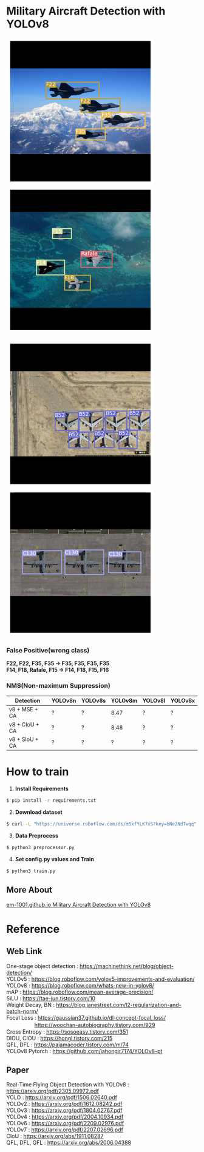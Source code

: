 # Military Aircraft Detection with YOLOv8

<img src="https://github.com/em-1001/Military-Aircraft-Detection-with-YOLOv8/blob/master/aircraft%20image/F35-2.png"><img src="https://github.com/em-1001/Military-Aircraft-Detection-with-YOLOv8/blob/master/aircraft%20image/F14.png">

<img src="https://github.com/em-1001/Military-Aircraft-Detection-with-YOLOv8/blob/master/aircraft%20image/B52.png"><img src="https://github.com/em-1001/Military-Aircraft-Detection-with-YOLOv8/blob/master/aircraft%20image/C130-2.png">

### False Positive(wrong class)
**F22, F22, F35, F35 &rarr; F35, F35, F35, F35**  
**F14, F18, Rafale, F15 &rarr; F14, F18, F15, F16**  

### NMS(Non-maximum Suppression)
|Detection|YOLOv8n|YOLOv8s|YOLOv8m|YOLOv8l|YOLOv8x|
|-|-|-|-|-|-|
|v8 + MSE + CA|?|?|8.47|?|?|
|v8 + CIoU + CA|?|?|8.48|?|?|
|v8 + SIoU + CA|?|?|?|?|?|

# How to train 
1. **Install Requirements**  
```sh
$ pip install -r requirements.txt
```   

2. **Download dataset**  
```sh
$ curl -L "https://universe.roboflow.com/ds/m5xfYLK7xS?key=bNe2NdTwqq" > roboflow.zip; unzip roboflow.zip; rm roboflow.zip`  
```

3. **Data Preprocess**  
```sh
$ python3 preprocessor.py
```

4. **Set config.py values and Train**  
```sh
$ python3 train.py
``` 

## More About 
[em-1001.github.io Military Aircraft Detection with YOLOv8](https://em-1001.github.io/computer%20vision/YOLOv8/)

# Reference 
## Web Link 
One-stage object detection : https://machinethink.net/blog/object-detection/  
YOLOv5 : https://blog.roboflow.com/yolov5-improvements-and-evaluation/   
YOLOv8 : https://blog.roboflow.com/whats-new-in-yolov8/       
mAP : https://blog.roboflow.com/mean-average-precision/    
SiLU : https://tae-jun.tistory.com/10     
Weight Decay, BN : https://blog.janestreet.com/l2-regularization-and-batch-norm/  
Focal Loss : https://gaussian37.github.io/dl-concept-focal_loss/  
　　　　 　https://woochan-autobiography.tistory.com/929  
Cross Entropy : https://sosoeasy.tistory.com/351  
DIOU, CIOU : https://hongl.tistory.com/215    
QFL, DFL : https://pajamacoder.tistory.com/m/74  
YOLOv8 Pytorch : https://github.com/jahongir7174/YOLOv8-pt  

## Paper 
Real-Time Flying Object Detection with YOLOv8 : https://arxiv.org/pdf/2305.09972.pdf   
YOLO : https://arxiv.org/pdf/1506.02640.pdf    
YOLOv2 : https://arxiv.org/pdf/1612.08242.pdf    
YOLOv3 : https://arxiv.org/pdf/1804.02767.pdf  
YOLOv4 : https://arxiv.org/pdf/2004.10934.pdf   
YOLOv6 : https://arxiv.org/pdf/2209.02976.pdf  
YOLOv7 : https://arxiv.org/pdf/2207.02696.pdf   
CIoU : https://arxiv.org/abs/1911.08287    
QFL, DFL, GFL : https://arxiv.org/abs/2006.04388   
